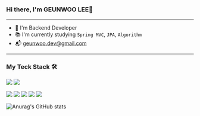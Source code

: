 ### Hi there, I'm GEUNWOO LEE👋
---
- 📌 I'm Backend Developer
- 📚 I'm currently studying `Spring MVC`, `JPA`, `Algorithm`
- 📬 geunwoo.dev@gmail.com
---
### My Teck Stack 🛠
<img src="https://img.shields.io/badge/JAVA-3884FF?style=for-the-badge&logo=JAVA&logoColor=white"> <img src="https://img.shields.io/badge/Python-3776AB?style=for-the-badge&logo=Python&logoColor=white">

<img src="https://img.shields.io/badge/Spring-6DB33F?style=for-the-badge&logo=Spring&logoColor=white"> <img src="https://img.shields.io/badge/Spring Boot-6DB33F?style=for-the-badge&logo=Spring Boot&logoColor=white"> <img src="https://img.shields.io/badge/MySQL-4479A1?style=for-the-badge&logo=MySQL&logoColor=white"> <img src="https://img.shields.io/badge/MongoDB-47A248?style=for-the-badge&logo=MongoDB&logoColor=white"> <img src="https://img.shields.io/badge/GitKraken-179287?style=for-the-badge&logo=GitKraken&logoColor=white"> 

![Anurag's GitHub stats](https://github-readme-stats.vercel.app/api?username=player-geun&show_icons=true&theme=react)
